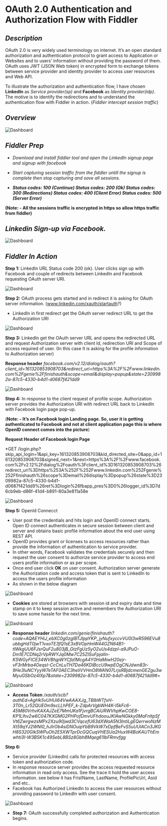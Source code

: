 # OAuth 2.0 Authentication and Authorization Flow with Fiddler

## *Description*
OAuth 2.0 is very widely used terminology on internet. It’s an open standard authorization and authentication protocol to grant access to Application or Websites and to users’ information without providing the password of them. OAuth uses JWT (JSON Web token) in encrypted form to exchange tokens between service provider and identity provider to access user resources and Web API.

To illustrate the authorization and authentication flow, I have chosen **LinkedIn** as *Service provider(sp)* and **Facebook** as *Identity provider(idp)*. The motive is to identify the redirections and to understand the authentication flow with Fiddler in action. (*Fiddler intercept session traffic*)

## *Overview*

![Dashboard](https://anishpathan.files.wordpress.com/2020/05/oauth_authflow.jpg?w=1024)

## *Fiddler Prep*

* *Download and install fiddler tool and open the LinkedIn signup page and signup with facebook*

* *Start capturing session traffic from the fiddler untill the signup is complete then stop capturing and save all sessions.*
* ***Status codes: 100 (Continue) Status codes: 200 (Ok) Status codes: 300 (Redirections) Status codes: 400 (Client Error) Status codes: 500 (Server Error)***

**(Note: - All the sessions traffic is encrypted in https so allow https traffic from fiddler)**

## *Linkedin Sign-up via Facebook.*

![Dashboard](https://s2.aconvert.com/convert/p3r68-cdx67/ttwkz-jw3sl.png)

## *Fiddler In Action*

**Step 1:** LinkedIn URL Status code 200 (ok). User clicks sign up with Facebook and couple of redirects between LinkedIn and Facebook requesting OAuth server URI.

![Dashboard](https://anishpathan.files.wordpress.com/2020/05/4.png?w=1024)

**Step 2:** OAuth process gets started and in redirect it is asking for OAuth server information. 
(www.linkedin.com/xauth/startauth?) 
*	LinkedIn in first redirect get the OAuth server redirect URL to get the Authorization URI

![Dashboard](https://anishpathan.files.wordpress.com/2020/06/2.1.png?w=1024)


**Step 3:** LinkedIn get the OAuth server URL and opens the redirected URL and request Authorization server with client Id, redirection URI and Scope of access required of user. (In this case It is asking for the profile information to Authorization server)

**Response header** 
*facebook.com/v2.12/dialog/oauth?client_id=161320853908703&redirect_uri=https%3A%2F%2Fwww.linkedin.com%2Fgenie%2Ffinishauth&scope=email&display=popup&state=2309982a-87c5-4330-b4d1-d0687f421dd9*

![Dashboard](https://anishpathan.files.wordpress.com/2020/06/3.1.png?w=1024)


**Step 4:** In response to the client request of profile scope. Authorization server provides the Authorization URI with redirect URL back to LinkedIn with Facebook login page pop-up. 

(**Note: - It’s on Facebook login Landing page. So, user it is getting authenticated to Facebook and not at client application page this is where OpenID connect comes into the picture**)

**Request Header of Facebook login Page**

*GET /login.php?
skip_api_login=1&api_key=161320853908703&kid_directed_site=0&app_id=161320853908703&signed_next=1&next=https%3A%2F%2Fwww.facebook.com%2Fv2.12%2Fdialog%2Foauth%3Fclient_id%3D161320853908703%26redirect_uri%3Dhttps%253A%252F%252Fwww.linkedin.com%252Fgenie%252Ffinishauth%26scope%3Demail%26display%3Dpopup%26state%3D2309982a-87c5-4330-b4d1-d0687f421dd9%26ret%3Dlogin%26fbapp_pres%3D0%26logger_id%3D7d6cb9eb-d86f-41d4-b891-80a3e811a58e


![Dashboard](https://anishpathan.files.wordpress.com/2020/06/4.1.png?w=1024)


**Step 5:** OpenId Connecct
* User post the credentials and hits login and OpenID connect starts. Open ID connect authenticates in secure session between client and server and obtains basic profile information about the end user using REST API.
* OpenID provides grant or licenses to access resources rather than provide the information of authentication to service provider.
* In other words, Facebook validates the credentials securely and then request the user consent to authorize service provider to access end users profile information or as per scope. 
* Once end user click **OK** on user consent. Authorization server generate the Authorization code and access token that is sent to LinkedIn to access the users profile information
* As shown in the below diagram 

![Dashboard](https://anishpathan.files.wordpress.com/2020/06/5.1.jpg?w=1024)

*	**Cookies** are stored at browsers with session id and expiry date and time stamp on it to keep session active and remembers the Authorization URI to save some hassle for the next time.

![Dashboard](https://anishpathan.files.wordpress.com/2020/06/6.1.png?w=1024)

* **Response header** 
*linkedin.com/genie/finishauth?code=AQAEYHiJ_ebXC0g0zgIBTJIppYKP_jyNufxyccvVU0I3wR596EVu8ubbgHdT0jwT1vxoTE3fQ1sE3xBVOpHmW44GZN64B1-tlWkgUU6FJsrQuF2u803jB_GtzFgUz5yO2uUs4dzpI-a9JPuO-Dm1E7CDNq2rVpRWYJq0Mw7C25ZISuFpjaIln-K5WGyFICE34WVBhjpWYCfa1McgA4Y0HaMiwH20ejr-vF3rMrba4OeqsI-CcCnLuTH7Da46KDlBccU9wpEOgCNJdwn83r-9He3luNCYyyW7eTAF0AEC3heliVVHnO8WAN07LrjsRBjdcmenGEZgu3wMyuGSbOz4lXp7&state=2309982a-87c5-4330-b4d1-d0687f421dd9#_=_*

![Dashboard](https://anishpathan.files.wordpress.com/2020/05/8.png?w=1024)

* **Access Token** 
*/xauth/scb?_authEd=AgHk5vUHUi64VwAAAXJg_TBlbWTfxH_-3T0n_Lr52QUE0m9scLLhPEF_k-ZdpArVgbWH4K-I5kFc6-45M80VrhvKAXAJZeE7MmUKa1FjvrgBCAiURWVhpKwCOE8-KP1Llhv2w6C047KXGMG2PHPofDmvUFhdoouJKlAwNGkky0MaFnltpSfVt6ZwrgwzsMPx2Xzu90jwd3CVqcefU63dXWaA5N3lntiLgEQerrwoNzMXt59qYJ2WNI0_hJIrOb4siDNOuipYbB9VkW7xDpfBeFvS5uUUlACn3JKGH8S320GlkSWPuOh2E5XWTprDcGQCuqVHESUa2HuxW4BoKAUThEmwhti3I-W3B5K1c49SebL8BSz8Gbh8Mqeg61lbFRmvfgg*

**Step 6:** 
* Service provider (LinkedIn) calls for protected resources with access token and authorization code. 
* In response resource server provides the access requested resource information in read only access. See the trace it hold the user access information. see below it has FristName, LastName, ProfilePicUrl, Asid and etc..
* Facebook has Authorized LinkedIn to access the user resources without providing password to LinkedIn with user consent.

![Dashboard](https://anishpathan.files.wordpress.com/2020/05/9.png?w=1024)


* **Step 7:**
OAuth successfully completed authorization and Authentication begins. 
